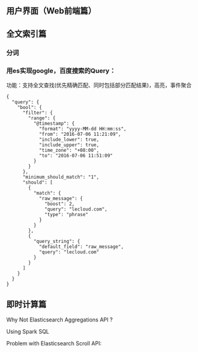 

## 用户界面（Web前端篇）

## 全文索引篇

### 分词

### 用es实现google，百度搜索的Query：

功能：支持全文查找(优先精确匹配、同时包括部分匹配结果)，高亮，事件聚合

```
{
  "query": {
    "bool": {
      "filter": {
        "range": {
          "@timestamp": {
            "format": "yyyy-MM-dd HH:mm:ss",
            "from": "2016-07-06 11:21:09",
            "include_lower": true,
            "include_upper": true,
            "time_zone": "+08:00",
            "to": "2016-07-06 11:51:09"
          }
        }
      },
      "minimum_should_match": "1",
      "should": [
        {
          "match": {
            "raw_message": {
              "boost": 2,
              "query": "lecloud.com",
              "type": "phrase"
            }
          }
        },
        {
          "query_string": {
            "default_field": "raw_message",
            "query": "lecloud.com"
          }
        }
      ]
    }
  }
}
```

## 即时计算篇

Why Not Elasticsearch Aggregations API ?

Using Spark SQL

Problem with Elasticsearch Scroll API:

